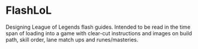 # FlashLoL
Designing League of Legends flash guides. Intended to be read in the time span of loading into a game with clear-cut instructions and images on build path, skill order, lane match ups and runes/masteries.
